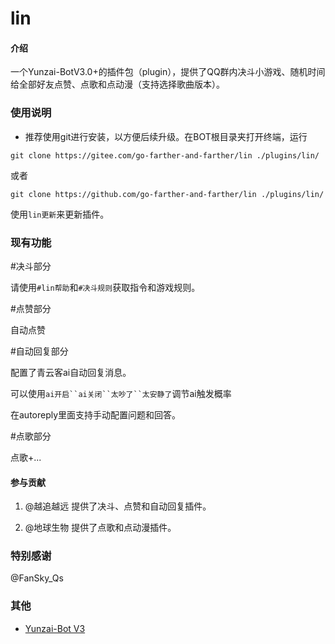 # lin

#### 介绍
一个Yunzai-BotV3.0+的插件包（plugin），提供了QQ群内决斗小游戏、随机时间给全部好友点赞、点歌和点动漫（支持选择歌曲版本）。


### 使用说明

- 推荐使用git进行安装，以方便后续升级。在BOT根目录夹打开终端，运行

`git clone https://gitee.com/go-farther-and-farther/lin ./plugins/lin/`

或者

`git clone https://github.com/go-farther-and-farther/lin ./plugins/lin/`

使用`lin更新`来更新插件。

### 现有功能

#决斗部分

请使用`#lin帮助`和`#决斗规则`获取指令和游戏规则。

#点赞部分

自动点赞

#自动回复部分

配置了青云客ai自动回复消息。

可以使用`ai开启``ai关闭``太吵了``太安静了`调节ai触发概率

在autoreply里面支持手动配置问题和回答。

#点歌部分

点歌+...

#### 参与贡献

1.  @越追越远 提供了决斗、点赞和自动回复插件。

2.  @地球生物 提供了点歌和点动漫插件。

### 特别感谢

@FanSky_Qs

### 其他

- [Yunzai-Bot V3](https://github.com/Le-niao/Yunzai-Bot)

